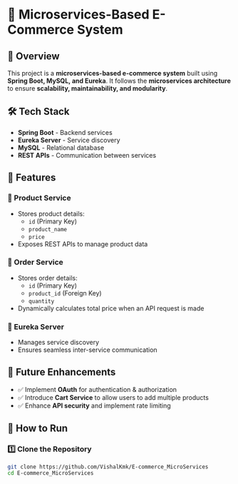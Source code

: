 # 🛒 Microservices-Based E-Commerce System  

## 🚀 Overview  
This project is a **microservices-based e-commerce system** built using **Spring Boot, MySQL, and Eureka**. It follows the **microservices architecture** to ensure **scalability, maintainability, and modularity**.  

## 🛠️ Tech Stack  
- **Spring Boot** - Backend services  
- **Eureka Server** - Service discovery  
- **MySQL** - Relational database  
- **REST APIs** - Communication between services  

## 📌 Features  
### 🔹 Product Service  
- Stores product details:  
  - `id` (Primary Key)  
  - `product_name`  
  - `price`  
- Exposes REST APIs to manage product data  

### 🔹 Order Service  
- Stores order details:  
  - `id` (Primary Key)  
  - `product_id` (Foreign Key)  
  - `quantity`  
- Dynamically calculates total price when an API request is made  

### 🔹 Eureka Server  
- Manages service discovery  
- Ensures seamless inter-service communication  

## 🎯 Future Enhancements  
- ✅ Implement **OAuth** for authentication & authorization  
- ✅ Introduce **Cart Service** to allow users to add multiple products  
- ✅ Enhance **API security** and implement rate limiting  

## 🚀 How to Run  
### 1️⃣ Clone the Repository  
```sh
git clone https://github.com/VishalKmk/E-commerce_MicroServices
cd E-commerce_MicroServices
